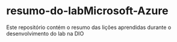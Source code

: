 # resumo-do-labMicrosoft-Azure
Este repositório contém o resumo das lições aprendidas durante o desenvolvimento do lab na DIO
